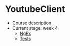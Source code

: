 # YoutubeClient
- [Course description](https://github.com/rolling-scopes-school/tasks/blob/master/angular/README-RU.md)
- Current stage: week 4
  - [NgRx](https://github.com/rolling-scopes-school/tasks/blob/master/tasks/angular/NgRX.md)
  - [Tests](https://github.com/rolling-scopes-school/tasks/blob/master/angular/modules/unit-test/README-RU.md)
